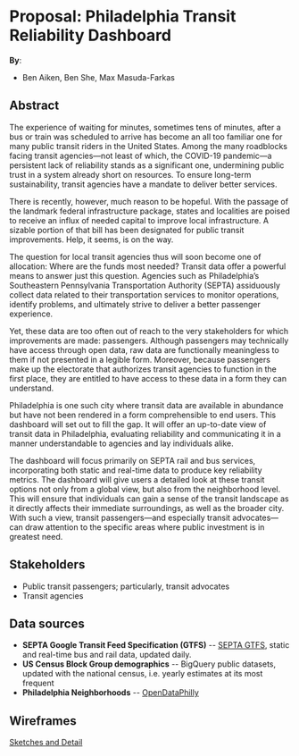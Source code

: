 # Proposal: Philadelphia Transit Reliability Dashboard

**By**:
* Ben Aiken, Ben She, Max Masuda-Farkas

## Abstract

The experience of waiting for minutes, sometimes tens of minutes, after a bus or train was scheduled to arrive has become an all too familiar one for many public transit riders in the United States.  Among the many roadblocks facing transit agencies—not least of which, the COVID-19 pandemic—a persistent lack of reliability stands as a significant one, undermining public trust in a system already short on resources.  To ensure long-term sustainability, transit agencies have a mandate to deliver better services.

There is recently, however, much reason to be hopeful.  With the passage of the landmark federal infrastructure package, states and localities are poised to receive an influx of needed capital to improve local infrastructure.  A sizable portion of that bill has been designated for public transit improvements.  Help, it seems, is on the way.

The question for local transit agencies thus will soon become one of allocation: Where are the funds most needed?  Transit data offer a powerful means to answer just this question.  Agencies such as Philadelphia’s Southeastern Pennsylvania Transportation Authority (SEPTA) assiduously collect data related to their transportation services to monitor operations, identify problems, and ultimately strive to deliver a better passenger experience.

Yet, these data are too often out of reach to the very stakeholders for which improvements are made: passengers.  Although passengers may technically have access through open data, raw data are functionally meaningless to them if not presented in a legible form.  Moreover, because passengers make up the electorate that authorizes transit agencies to function in the first place, they are entitled to have access to these data in a form they can understand.

Philadelphia is one such city where transit data are available in abundance but have not been rendered in a form comprehensible to end users.  This dashboard will set out to fill the gap.  It will offer an up-to-date view of transit data in Philadelphia, evaluating reliability and communicating it in a manner understandable to agencies and lay individuals alike.  

The dashboard will focus primarily on SEPTA rail and bus services, incorporating both static and real-time data to produce key reliability metrics.  The dashboard will give users a detailed look at these transit options not only from a global view, but also from the neighborhood level.  This will ensure that individuals can gain a sense of the transit landscape as it directly affects their immediate surroundings, as well as the broader city.  With such a view, transit passengers—and especially transit advocates—can draw attention to the specific areas where public investment is in greatest need.

## Stakeholders

* Public transit passengers; particularly, transit advocates
* Transit agencies

## Data sources

- **SEPTA Google Transit Feed Specification (GTFS)** -- [SEPTA GTFS](http://www3.septa.org/developer/), static and real-time bus and rail data, updated daily.
- **US Census Block Group demographics** -- BigQuery public datasets, updated with the national census, i.e. yearly estimates at its most frequent
- **Philadelphia Neighborhoods** -- [OpenDataPhilly](https://www.opendataphilly.org/dataset/philadelphia-neighborhoods/resource/6c61f240-aafe-478e-b993-b75fd09a93d6)


## Wireframes

[Sketches and Detail](https://docs.google.com/presentation/d/1WQt_ryHEUxQoZPnBtShEOhjGH0DA1yorD8q37yPxdwg/edit?usp=sharing)
